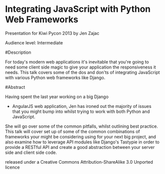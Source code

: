 Integrating JavaScript with Python Web Frameworks
=================================================

Presentation for Kiwi Pycon 2013
by Jen Zajac

Audience level:
Intermediate

#Description

For today's modern web applications it's inevitable
that you're going to need some client side magic
to give your application the responsiveness it needs. 
This talk covers some of the dos and don'ts of 
integrating JavaScript with various Python web 
frameworks like Django.

#Abstract

Having spent the last year working on a big Django 
+ AngularJS web application, Jen has ironed out 
the majority of issues that you might bump into 
whilst trying to work with both Python and JavaScript.

She will go over some of the common pitfalls, 
whilst outlining best practice. This talk will cover 
set up of some of the common combinations of frameworks 
your might be considering using for your next big 
project, and also examine how to leverage API modules 
like Django's Tastypie in order to provide a RESTful 
API and create a good abstraction between your server 
side and client side code.

released under a Creative Commons 
Attribution-ShareAlike 3.0 Unported licence

